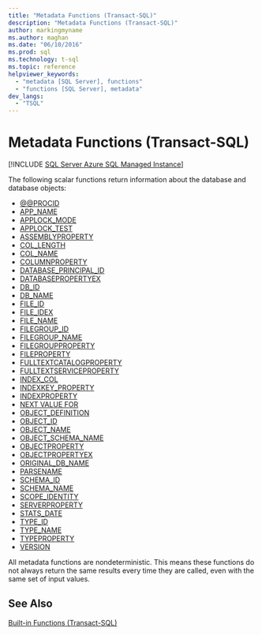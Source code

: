 ```yaml
---
title: "Metadata Functions (Transact-SQL)"
description: "Metadata Functions (Transact-SQL)"
author: markingmyname
ms.author: maghan
ms.date: "06/10/2016"
ms.prod: sql
ms.technology: t-sql
ms.topic: reference
helpviewer_keywords:
  - "metadata [SQL Server], functions"
  - "functions [SQL Server], metadata"
dev_langs:
  - "TSQL"
---
```

# Metadata Functions (Transact-SQL)
[!INCLUDE [SQL Server Azure SQL Managed Instance](../../includes/applies-to-version/sql-asdbmi.md)]

The following scalar functions return information about the database and database objects:  
  
- [@@PROCID](../../t-sql/functions/procid-transact-sql.md)
- [APP_NAME](../../t-sql/functions/app-name-transact-sql.md)
- [APPLOCK_MODE](../../t-sql/functions/applock-mode-transact-sql.md)
- [APPLOCK_TEST](../../t-sql/functions/applock-test-transact-sql.md)
- [ASSEMBLYPROPERTY](../../t-sql/functions/assemblyproperty-transact-sql.md)
- [COL_LENGTH](../../t-sql/functions/col-length-transact-sql.md)
- [COL_NAME](../../t-sql/functions/col-name-transact-sql.md)
- [COLUMNPROPERTY](../../t-sql/functions/columnproperty-transact-sql.md)
- [DATABASE_PRINCIPAL_ID](../../t-sql/functions/database-principal-id-transact-sql.md)
- [DATABASEPROPERTYEX](../../t-sql/functions/databasepropertyex-transact-sql.md)
- [DB_ID](../../t-sql/functions/db-id-transact-sql.md)
- [DB_NAME](../../t-sql/functions/db-name-transact-sql.md)
- [FILE_ID](../../t-sql/functions/file-id-transact-sql.md)
- [FILE_IDEX](../../t-sql/functions/file-idex-transact-sql.md)
- [FILE_NAME](../../t-sql/functions/file-name-transact-sql.md)
- [FILEGROUP_ID](../../t-sql/functions/filegroup-id-transact-sql.md)
- [FILEGROUP_NAME](../../t-sql/functions/filegroup-name-transact-sql.md)
- [FILEGROUPPROPERTY](../../t-sql/functions/filegroupproperty-transact-sql.md)
- [FILEPROPERTY](../../t-sql/functions/fileproperty-transact-sql.md)
- [FULLTEXTCATALOGPROPERTY](../../t-sql/functions/fulltextcatalogproperty-transact-sql.md)
- [FULLTEXTSERVICEPROPERTY](../../t-sql/functions/fulltextserviceproperty-transact-sql.md)
- [INDEX_COL](../../t-sql/functions/index-col-transact-sql.md)  
- [INDEXKEY_PROPERTY](../../t-sql/functions/indexkey-property-transact-sql.md)  
- [INDEXPROPERTY](../../t-sql/functions/indexproperty-transact-sql.md)  
- [NEXT VALUE FOR](../../t-sql/functions/next-value-for-transact-sql.md)  
- [OBJECT_DEFINITION](../../t-sql/functions/object-definition-transact-sql.md)  
- [OBJECT_ID](../../t-sql/functions/object-id-transact-sql.md)  
- [OBJECT_NAME](../../t-sql/functions/object-name-transact-sql.md)  
- [OBJECT_SCHEMA_NAME](../../t-sql/functions/object-schema-name-transact-sql.md)  
- [OBJECTPROPERTY](../../t-sql/functions/objectproperty-transact-sql.md)  
- [OBJECTPROPERTYEX](../../t-sql/functions/objectpropertyex-transact-sql.md)  
- [ORIGINAL_DB_NAME](../../t-sql/functions/original-db-name-transact-sql.md)  
- [PARSENAME](../../t-sql/functions/parsename-transact-sql.md)  
- [SCHEMA_ID](../../t-sql/functions/schema-id-transact-sql.md)  
- [SCHEMA_NAME](../../t-sql/functions/schema-name-transact-sql.md)  
- [SCOPE_IDENTITY](../../t-sql/functions/scope-identity-transact-sql.md)  
- [SERVERPROPERTY](../../t-sql/functions/serverproperty-transact-sql.md)  
- [STATS_DATE](../../t-sql/functions/stats-date-transact-sql.md)  
- [TYPE_ID](../../t-sql/functions/type-id-transact-sql.md)  
- [TYPE_NAME](../../t-sql/functions/type-name-transact-sql.md)  
- [TYPEPROPERTY](../../t-sql/functions/typeproperty-transact-sql.md)  
- [VERSION](../../t-sql/functions/version-transact-sql-metadata-functions.md)  
  
All metadata functions are nondeterministic. This means these functions do not always return the same results every time they are called, even with the same set of input values.  
  
## See Also  
 [Built-in Functions &#40;Transact-SQL&#41;](~/t-sql/functions/functions.md)  
  
  

